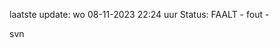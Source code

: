 laatste update: 
wo 08-11-2023 22:24   uur 
Status: FAALT - fout - 
<div class="service R">svn</div>